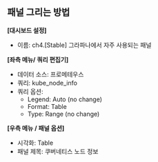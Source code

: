 ## 패널 그리는 방법

**[대시보드 설정]**
* 이름: ch4.[Stable] 그라파나에서 자주 사용되는 패널

**[좌측 메뉴/ 쿼리 편집기]** 
* 데이터 소스: 프로메테우스
* 쿼리: kube_node_info
* 쿼리 옵션:
  - Legend: Auto (no change)
  - Format: Table
  - Type: Range (no change)

**[우측 메뉴 / 패널 옵션]**
* 시각화: Table
* 패널 제목: 쿠버네티스 노드 정보

